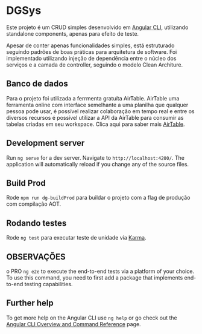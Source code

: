 # DGSys

Este projeto é um CRUD simples desenvolvido em [Angular CLI](https://github.com/angular/angular-cli), utilizando standalone components, apenas para efeito de teste. 

Apesar de conter apenas funcionalidades simples, está estruturado seguindo padrões de boas práticas para arquitetura de software. Foi implementado utilizando injeção de dependência entre o núcleo dos serviços e a camada de controller, seguindo o modelo Clean Architure.

## Banco de dados
Para o projeto foi utilizada a ferrmenta gratuíta AirTable. AirTable uma ferramenta online com interface semelhante a uma planilha que qualquer pessoa pode usar, é possível realizar colaboração em tempo real e entre os diversos recursos é possível utilizar a API da AirTable para consumir as tabelas criadas em seu workspace. Clica aqui para saber mais [AirTable](https://github.com/angular/angular-cli).

## Development server

Run `ng serve` for a dev server. Navigate to `http://localhost:4200/`. The application will automatically reload if you change any of the source files.

## Build Prod

Rode `npm run dg-buildProd` para buildar o projeto com a flag de produção com compilação AOT.

## Rodando testes

Rode `ng test` para executar teste de unidade via [Karma](https://karma-runner.github.io).

## OBSERVAÇÕES

o PRO `ng e2e` to execute the end-to-end tests via a platform of your choice. To use this command, you need to first add a package that implements end-to-end testing capabilities.

## Further help

To get more help on the Angular CLI use `ng help` or go check out the [Angular CLI Overview and Command Reference](https://angular.io/cli) page.

